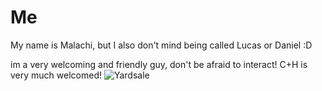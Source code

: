 # Me

My name is Malachi, but I also don't mind being called Lucas or Daniel :D

im a very welcoming and friendly guy, don't be afraid to interact! C+H is very much welcomed!
![Yardsale](https://i.postimg.cc/256dk53F/makesweet-2uufsd.gif)
